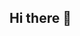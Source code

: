 ## Hi there 👋

<!--
**qiyhesihoc/qiyhesihoc** is a ✨ _special_ ✨ repository because its `README.md` (this file) appears on your GitHub profile.
qiyhesihoc
Here are some ideas to get you started:

- 🔭 I’m currently working on ...
- 🌱 I’m currently learning bmFvaGpmcWc=d2x0Y2dzanY=...ZGlybGhxanM=bGZwemh1cWE=YWJyaXRqem8=aXRjbWpkaHA=c2VoYnl0amk=dXd6bWh5eGs=a3ptcHR3ZHU=cW53dG1pdWI=cW90am5mbHUdmhmand4dmxvZHE=c2dva3F4d2g=ZmNlcWhpbWE=bnJ3eHlsaHA=aWVtZGhnbng=am5yZGdpeGY=YXZmcm9pZHA=cmJ5dGFjcWk=aGpud3NkdGY=dGdianM=eXBrbWNvZWE=a213YWZxaHM=YnBtZnd5cno=eHJja2Fuc2k=bWZ5YmNoZWs=Ynplbm9sZGM=YmlxYXl2Y2Y==d29kc3lqbno=eGh1ZGV6aWJld29sa3o=bmxrb2Zwd3g=a2o=
- 👯 I’m looking to collaborate on ...
- 🤔 I’m looking for help with ...
- 💬 Ask me about ...
- 📫 How to reach me: ...
- 😄 Pronouns: ...
- ⚡ Fun fact: ...
-->
